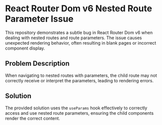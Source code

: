 # React Router Dom v6 Nested Route Parameter Issue

This repository demonstrates a subtle bug in React Router Dom v6 when dealing with nested routes and route parameters. The issue causes unexpected rendering behavior, often resulting in blank pages or incorrect component display.

## Problem Description

When navigating to nested routes with parameters, the child route may not correctly receive or interpret the parameters, leading to rendering errors.

## Solution

The provided solution uses the `useParams` hook effectively to correctly access and use nested route parameters, ensuring the child components render the correct content.